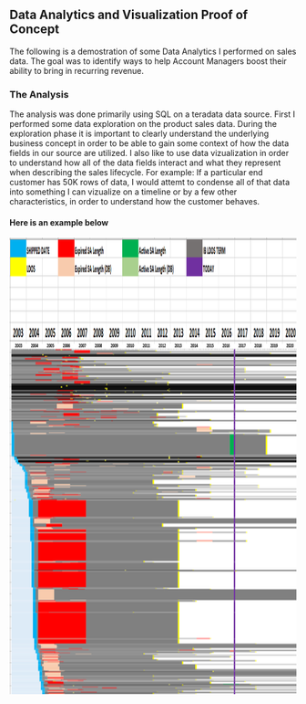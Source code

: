 ## Data Analytics and Visualization Proof of Concept
The following is a demostration of some Data Analytics I performed on sales data. The goal was to identify ways to help Account Managers boost their ability to bring in recurring revenue.

### The Analysis
The analysis was done primarily using SQL on a teradata data source. First I performed some data exploration on the product sales data. During the exploration phase it is important to clearly understand the underlying business concept in order to be able to gain some context of how the data fields in our source are utilized. I also like to use data vizualization in order to understand how all of the data fields interact and what they represent when describing the sales lifecycle. For example: If a particular end customer has 50K rows of data, I would attemt to condense all of that data into something I can vizualize on a timeline or by a few other characteristics, in order to understand how the customer behaves.

#### Here is an example below
<img src="https://github.com/rmbeltran/Images/blob/master/TimelineViz.PNG" width="1200" height="800" />
